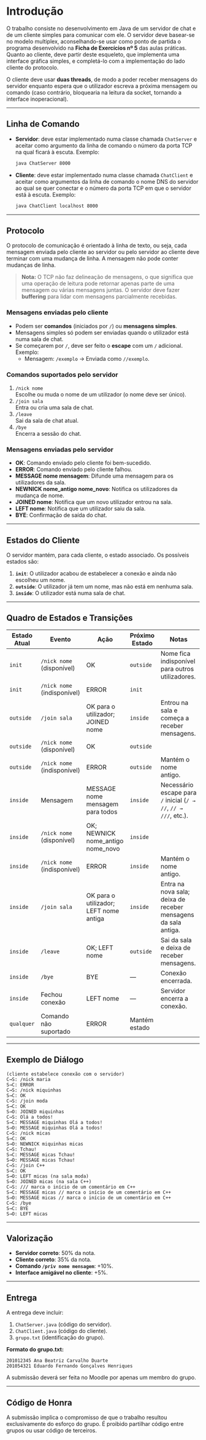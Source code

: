 # Introdução

O trabalho consiste no desenvolvimento em Java de um servidor de chat e de um cliente simples para comunicar com ele. O servidor deve basear-se no modelo multiplex, aconselhando-se usar como ponto de partida o programa desenvolvido na **Ficha de Exercícios nº 5** das aulas práticas. Quanto ao cliente, deve partir deste esqueleto, que implementa uma interface gráfica simples, e completá-lo com a implementação do lado cliente do protocolo.

O cliente deve usar **duas threads**, de modo a poder receber mensagens do servidor enquanto espera que o utilizador escreva a próxima mensagem ou comando (caso contrário, bloquearia na leitura da socket, tornando a interface inoperacional).

---

## Linha de Comando

- **Servidor**: deve estar implementado numa classe chamada `ChatServer` e aceitar como argumento da linha de comando o número da porta TCP na qual ficará à escuta. Exemplo:

  ```bash
  java ChatServer 8000
  ```

- **Cliente**: deve estar implementado numa classe chamada `ChatClient` e aceitar como argumentos da linha de comando o nome DNS do servidor ao qual se quer conectar e o número da porta TCP em que o servidor está à escuta. Exemplo:

  ```bash
  java ChatClient localhost 8000
  ```

---

## Protocolo

O protocolo de comunicação é orientado à linha de texto, ou seja, cada mensagem enviada pelo cliente ao servidor ou pelo servidor ao cliente deve terminar com uma mudança de linha. A mensagem não pode conter mudanças de linha.

> **Nota:** O TCP não faz delineação de mensagens, o que significa que uma operação de leitura pode retornar apenas parte de uma mensagem ou várias mensagens juntas. O servidor deve fazer **buffering** para lidar com mensagens parcialmente recebidas.

### Mensagens enviadas pelo cliente

- Podem ser **comandos** (iniciados por `/`) ou **mensagens simples**.
- Mensagens simples só podem ser enviadas quando o utilizador está numa sala de chat.
- Se começarem por `/`, deve ser feito o **escape** com um `/` adicional. Exemplo:
  - Mensagem: `/exemplo` → Enviada como `//exemplo`.

### Comandos suportados pelo servidor

1. `/nick nome`  
   Escolhe ou muda o nome de um utilizador (o nome deve ser único).
2. `/join sala`  
   Entra ou cria uma sala de chat.
3. `/leave`  
   Sai da sala de chat atual.
4. `/bye`  
   Encerra a sessão do chat.

### Mensagens enviadas pelo servidor

- **OK**: Comando enviado pelo cliente foi bem-sucedido.
- **ERROR**: Comando enviado pelo cliente falhou.
- **MESSAGE nome mensagem**: Difunde uma mensagem para os utilizadores da sala.
- **NEWNICK nome_antigo nome_novo**: Notifica os utilizadores da mudança de nome.
- **JOINED nome**: Notifica que um novo utilizador entrou na sala.
- **LEFT nome**: Notifica que um utilizador saiu da sala.
- **BYE**: Confirmação de saída do chat.

---

## Estados do Cliente

O servidor mantém, para cada cliente, o estado associado. Os possíveis estados são:

1. **`init`**: O utilizador acabou de estabelecer a conexão e ainda não escolheu um nome.
2. **`outside`**: O utilizador já tem um nome, mas não está em nenhuma sala.
3. **`inside`**: O utilizador está numa sala de chat.

---

## Quadro de Estados e Transições

| Estado Atual | Evento                      | Ação                                   | Próximo Estado | Notas                                                            |
| ------------ | --------------------------- | -------------------------------------- | -------------- | ---------------------------------------------------------------- |
| `init`       | `/nick nome` (disponível)   | OK                                     | `outside`      | Nome fica indisponível para outros utilizadores.                 |
| `init`       | `/nick nome` (indisponível) | ERROR                                  | `init`         |                                                                  |
| `outside`    | `/join sala`                | OK para o utilizador; JOINED nome      | `inside`       | Entrou na sala e começa a receber mensagens.                     |
| `outside`    | `/nick nome` (disponível)   | OK                                     | `outside`      |                                                                  |
| `outside`    | `/nick nome` (indisponível) | ERROR                                  | `outside`      | Mantém o nome antigo.                                            |
| `inside`     | Mensagem                    | MESSAGE nome mensagem para todos       | `inside`       | Necessário escape para `/` inicial (`/ → //`, `// → ///`, etc.). |
| `inside`     | `/nick nome` (disponível)   | OK; NEWNICK nome_antigo nome_novo      | `inside`       |                                                                  |
| `inside`     | `/nick nome` (indisponível) | ERROR                                  | `inside`       | Mantém o nome antigo.                                            |
| `inside`     | `/join sala`                | OK para o utilizador; LEFT nome antiga | `inside`       | Entra na nova sala; deixa de receber mensagens da sala antiga.   |
| `inside`     | `/leave`                    | OK; LEFT nome                          | `outside`      | Sai da sala e deixa de receber mensagens.                        |
| `inside`     | `/bye`                      | BYE                                    | —              | Conexão encerrada.                                               |
| `inside`     | Fechou conexão              | LEFT nome                              | —              | Servidor encerra a conexão.                                      |
| `qualquer`   | Comando não suportado       | ERROR                                  | Mantém estado  |                                                                  |

---

## Exemplo de Diálogo

```plaintext
(cliente estabelece conexão com o servidor)
C→S: /nick maria
S→C: ERROR
C→S: /nick miquinhas
S→C: OK
C→S: /join moda
S→C: OK
S→O: JOINED miquinhas
C→S: Olá a todos!
S→C: MESSAGE miquinhas Olá a todos!
S→O: MESSAGE miquinhas Olá a todos!
C→S: /nick micas
S→C: OK
S→O: NEWNICK miquinhas micas
C→S: Tchau!
S→C: MESSAGE micas Tchau!
S→O: MESSAGE micas Tchau!
C→S: /join C++
S→C: OK
S→O: LEFT micas (na sala moda)
S→O: JOINED micas (na sala C++)
C→S: /// marca o início de um comentário em C++
S→C: MESSAGE micas // marca o início de um comentário em C++
S→O: MESSAGE micas // marca o início de um comentário em C++
C→S: /bye
S→C: BYE
S→O: LEFT micas
```

---

## Valorização

- **Servidor correto**: 50% da nota.
- **Cliente correto**: 35% da nota.
- **Comando `/priv nome mensagem`**: +10%.
- **Interface amigável no cliente**: +5%.

---

## Entrega

A entrega deve incluir:

1. `ChatServer.java` (código do servidor).
2. `ChatClient.java` (código do cliente).
3. `grupo.txt` (identificação do grupo).

**Formato do grupo.txt:**

```plaintext
201012345 Ana Beatriz Carvalho Duarte
201054321 Eduardo Fernando Gonçalves Henriques
```

A submissão deverá ser feita no Moodle por apenas um membro do grupo.

---

## Código de Honra

A submissão implica o compromisso de que o trabalho resultou exclusivamente do esforço do grupo. É proibido partilhar código entre grupos ou usar código de terceiros.
